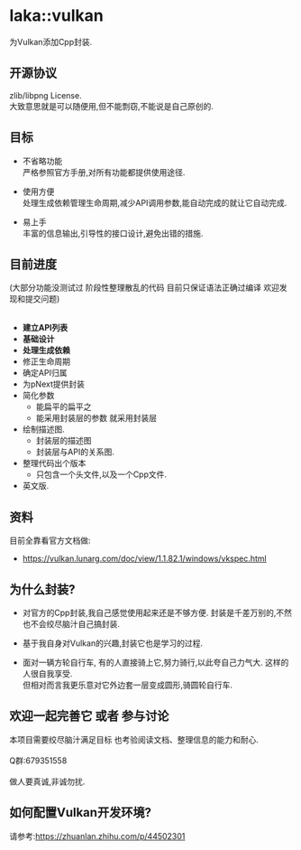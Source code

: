 laka::vulkan
==== 

为Vulkan添加Cpp封装.

## 开源协议

zlib/libpng License.</br>
大致意思就是可以随便用,但不能剽窃,不能说是自己原创的.

## 目标

* 不省略功能</br>
严格参照官方手册,对所有功能都提供使用途径.

* 使用方便</br>
处理生成依赖管理生命周期,减少API调用参数,能自动完成的就让它自动完成.

* 易上手</br>
丰富的信息输出,引导性的接口设计,避免出错的措施.

## 目前进度

(大部分功能没测试过 阶段性整理散乱的代码 目前只保证语法正确过编译 欢迎发现和提交问题)</br></br>

* **建立API列表**
* **基础设计**
* **处理生成依赖**
* 修正生命周期
* 确定API归属
* 为pNext提供封装
* 简化参数 
    * 能扁平的扁平之 
    * 能采用封装层的参数 就采用封装层
* 绘制描述图.
    * 封装层的描述图
    * 封装层与API的关系图.
* 整理代码出个版本
    * 只包含一个头文件,以及一个Cpp文件.
* 英文版.

## 资料

目前全靠看官方文档做:

* https://vulkan.lunarg.com/doc/view/1.1.82.1/windows/vkspec.html

## 为什么封装?

* 对官方的Cpp封装,我自己感觉使用起来还是不够方便. 封装是千差万别的,不然也不会绞尽脑汁自己搞封装.

* 基于我自身对Vulkan的兴趣,封装它也是学习的过程.

* 面对一辆方轮自行车, 有的人直接骑上它,努力骑行,以此夸自己力气大. 这样的人很自我享受. </br>但相对而言我更乐意对它外边套一层变成圆形,骑圆轮自行车.

## 欢迎一起完善它 或者 参与讨论
本项目需要绞尽脑汁满足目标 也考验阅读文档、整理信息的能力和耐心.</br></br>
Q群:679351558</br></br>
做人要真诚,非诚勿扰.

## 如何配置Vulkan开发环境?

请参考:https://zhuanlan.zhihu.com/p/44502301
